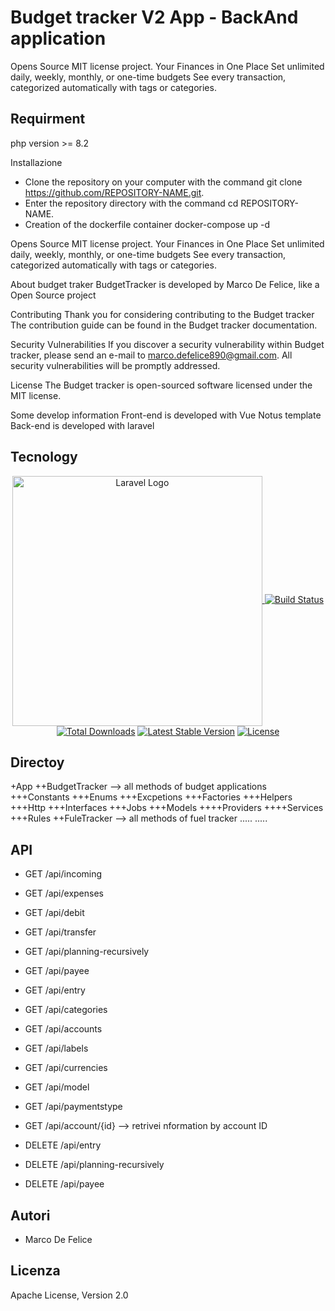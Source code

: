 # Budget tracker V2 App - BackAnd application
Opens Source MIT license project. Your Finances in One Place Set unlimited daily, weekly, monthly, or one-time budgets See every transaction, categorized automatically with tags or categories.

## Requirment
php version >= 8.2

Installazione
* Clone the repository on your computer with the command git clone https://github.com/REPOSITORY-NAME.git.
* Enter the repository directory with the command cd REPOSITORY-NAME.
* Creation of the dockerfile container
   docker-compose up -d


Opens Source MIT license project. Your Finances in One Place Set unlimited daily, weekly, monthly, or one-time budgets See every transaction, categorized automatically with tags or categories.

About budget traker
BudgetTracker is developed by Marco De Felice, like a Open Source project

Contributing
Thank you for considering contributing to the Budget tracker The contribution guide can be found in the Budget tracker documentation.

Security Vulnerabilities
If you discover a security vulnerability within Budget tracker, please send an e-mail to marco.defelice890@gmail.com. All security vulnerabilities will be promptly addressed.

License
The Budget tracker is open-sourced software licensed under the MIT license.

Some develop information
Front-end is developed with Vue Notus template Back-end is developed with laravel

## Tecnology
<p align="center"><a href="https://laravel.com" target="_blank"><img src="https://raw.githubusercontent.com/laravel/art/master/logo-lockup/5%20SVG/2%20CMYK/1%20Full%20Color/laravel-logolockup-cmyk-red.svg" width="400" alt="Laravel Logo"$
<p align="center">
<a href="https://travis-ci.org/laravel/framework"><img src="https://travis-ci.org/laravel/framework.svg" alt="Build Status"></a>
<a href="https://packagist.org/packages/laravel/framework"><img src="https://img.shields.io/packagist/dt/laravel/framework" alt="Total Downloads"></a>
<a href="https://packagist.org/packages/laravel/framework"><img src="https://img.shields.io/packagist/v/laravel/framework" alt="Latest Stable Version"></a>
<a href="https://packagist.org/packages/laravel/framework"><img src="https://img.shields.io/packagist/l/laravel/framework" alt="License"></a>
</p>
    
## Directoy
+App
++BudgetTracker --> all methods of budget applications
+++Constants
+++Enums
+++Excpetions
+++Factories
+++Helpers
+++Http
+++Interfaces
+++Jobs
+++Models
++++Providers
++++Services
+++Rules
++FuleTracker --> all methods of fuel tracker
.....
.....

## API
* GET /api/incoming 
* GET /api/expenses 
* GET /api/debit 
* GET /api/transfer 
* GET /api/planning-recursively
* GET /api/payee 
* GET /api/entry
* GET /api/categories 
* GET /api/accounts
* GET /api/labels 
* GET /api/currencies
* GET /api/model 
* GET /api/paymentstype
* GET /api/account/{id} --> retrivei nformation by account ID

* DELETE /api/entry 
* DELETE /api/planning-recursively
* DELETE /api/payee 
    
## Autori
* Marco De Felice

## Licenza
Apache License, Version 2.0
